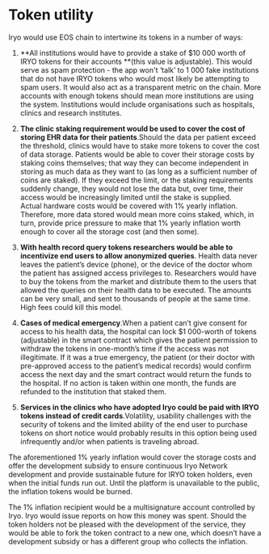# Token utility

Iryo would use EOS chain to intertwine its tokens in a number of ways:

1. **All institutions would have to provide a stake of $10 000 worth of IRYO tokens for their accounts **\(this value is adjustable\). This would serve as spam protection - the app won't ‘talk’ to 1 000 fake institutions that do not have IRYO tokens who would most likely be attempting to spam users. It would also act as a transparent metric on the chain. More accounts with enough tokens should mean more institutions are using the system. Institutions would include organisations such as hospitals, clinics and research institutes.

2. **The clinic staking requirement would be used to cover the cost of storing EHR data for their patients**.Should the data per patient exceed the threshold, clinics would have to stake more tokens to cover the cost of data storage. Patients would be able to cover their storage costs by staking coins themselves; that way they can become independent in storing as much data as they want to \(as long as a sufficient number of coins are staked\). If they exceed the limit, or the staking requirements suddenly change, they would not lose the data but, over time, their access would be increasingly limited until the stake is supplied.  
   Actual hardware costs would be covered with 1% yearly inflation. Therefore, more data stored would mean more coins staked, which, in turn, provide price pressure to make that 1% yearly inflation worth enough to cover all the storage cost \(and then some\).

3. **With health record query tokens researchers would be able to incentivize end users to allow anonymized queries**. Health data never leaves the patient’s device \(phone\), or the device of the doctor whom the patient has assigned access privileges to. Researchers would have to buy the tokens from the market and distribute them to the users that allowed the queries on their health data to be executed. The amounts can be very small, and sent to thousands of people at the same time. High fees could kill this model.

4. **Cases of medical emergency**.When a patient can’t give consent for access to his health data, the hospital can lock $1 000-worth of tokens \(adjustable\) in the smart contract which gives the patient permission to withdraw the tokens in one-month’s time if the access was not illegitimate. If it was a true emergency, the patient \(or their doctor with pre-approved access to the patient’s medical records\) would confirm access the next day and the smart contract would return the funds to the hospital. If no action is taken within one month, the funds are refunded to the institution that staked them.

5. **Services in the clinics who have adopted Iryo could be paid with IRYO tokens instead of credit cards**.Volatility, usability challenges with the security of tokens and the limited ability of the end user to purchase tokens on short notice would probably results in this option being used infrequently and/or when patients is traveling abroad.

The aforementioned 1% yearly inflation would cover the storage costs and offer the development subsidy to ensure continuous Iryo Network development and provide sustainable future for IRYO token holders, even when the initial funds run out. Until the platform is unavailable to the public, the inflation tokens would be burned.

The 1% inflation recipient would be a multisignature account controlled by Iryo. Iryo would issue reports on how this money was spent. Should the token holders not be pleased with the development of the service, they would be able to fork the token contract to a new one, which doesn’t have a development subsidy or has a different group who collects the inflation.

